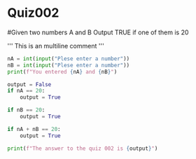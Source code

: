 # Quiz002

#Given two numbers A and B Output TRUE if one of them is 20

'''
This is an multiline comment
'''

```.py
nA = int(input("Plese enter a number"))
nB = int(input("Plese enter a number"))
print(f"You entered {nA} and {nB}")

output = False
if nA == 20:
	output = True

if nB == 20:
	output = True

if nA + nB == 20:
	output = True

print(f"The answer to the quiz 002 is {output}")
```
